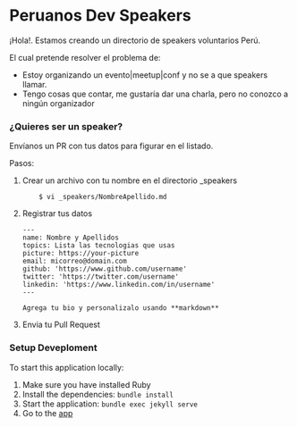 # Peruanos Dev Speakers 

¡Hola!. Estamos creando un directorio de speakers voluntarios Perú.

El cual pretende resolver el problema de:

- Estoy organizando un evento|meetup|conf y no se a que speakers llamar.
- Tengo cosas que contar, me gustaría dar una charla, pero no conozco a ningún organizador

### ¿Quieres ser un speaker? 
Envíanos un PR con tus datos para figurar en el listado. 

Pasos: 
1. Crear un archivo con tu nombre en el directorio _speakers
    ```
        $ vi _speakers/NombreApellido.md
    ```
2. Registrar tus datos

    ```
    ---
    name: Nombre y Apellidos
    topics: Lista las tecnologias que usas
    picture: https://your-picture
    email: micorreo@domain.com
    github: 'https://www.github.com/username'
    twitter: 'https://twitter.com/username'
    linkedin: 'https://www.linkedin.com/in/username' 
    ---
    
    Agrega tu bio y personalizalo usando **markdown**
    ```
    
3. Envia tu Pull Request

### Setup Deveploment
To start this application locally:

1. Make sure you have installed Ruby
2. Install the dependencies: `bundle install`
3. Start the application: `bundle exec jekyll serve`
4. Go to the [app](http://127.0.0.1:4000)
